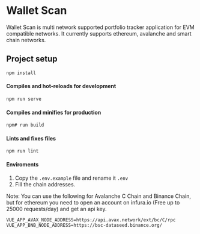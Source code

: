 # Wallet Scan

Wallet Scan is multi network supported portfolio tracker application for EVM compatible networks. It currently supports ethereum, avalanche and smart chain networks.

## Project setup

```
npm install
```

#### Compiles and hot-reloads for development

```
npm run serve
```

#### Compiles and minifies for production

```
npm# run build
```

#### Lints and fixes files

```
npm run lint
```

#### Enviroments

1. Copy the `.env.example` file and rename it `.env`
2. Fill the chain addresses.

Note: You can use the following for Avalanche C Chain and Binance Chain, but for ethereum you need to open an account on infura.io (Free up to 25000 requests/day) and get an api key.

```
VUE_APP_AVAX_NODE_ADDRESS=https://api.avax.network/ext/bc/C/rpc
VUE_APP_BNB_NODE_ADDRESS=https://bsc-dataseed.binance.org/
```
